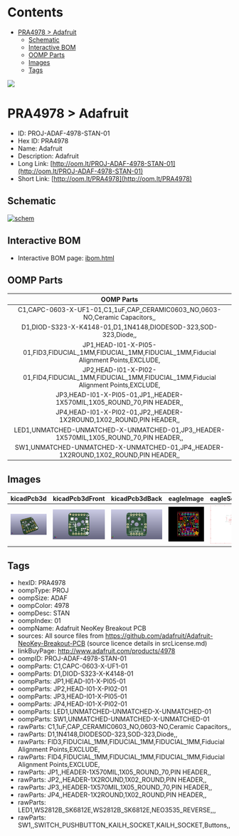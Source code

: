 



Contents
========

* [PRA4978 > Adafruit](#pra4978--adafruit)
	* [Schematic](#schematic)
	* [Interactive BOM](#interactive-bom)
	* [OOMP Parts](#oomp-parts)
	* [Images](#images)
	* [Tags](#tags)
  
![][im]
# PRA4978 > Adafruit

- ID: PROJ-ADAF-4978-STAN-01
- Hex ID: PRA4978
- Name: Adafruit
- Description: Adafruit
- Long Link: [http://oom.lt/PROJ-ADAF-4978-STAN-01](http://oom.lt/PROJ-ADAF-4978-STAN-01)
- Short Link: [http://oom.lt/PRA4978](http://oom.lt/PRA4978)

## Schematic
  
[![schem](eagleSchemImage.png)](eagleSchemImage.png)
## Interactive BOM

- Interactive BOM page: [ibom.html](https://htmlpreview.github.io/?https://github.com/oomlout/oomlout_OOMP_projects/blob/main/PROJ-ADAF-4978-STAN-01/kicad/bom/ibom.html)

## OOMP Parts
  

|OOMP Parts|
| :---: |
|C1,CAPC-0603-X-UF1-01,C1,1uF,CAP_CERAMIC0603_NO,0603-NO,Ceramic Capacitors,,|
|D1,DIOD-S323-X-K4148-01,D1,1N4148,DIODESOD-323,SOD-323,Diode,,|
|JP1,HEAD-I01-X-PI05-01,FID3,FIDUCIAL_1MM,FIDUCIAL_1MM,FIDUCIAL_1MM,Fiducial Alignment Points,EXCLUDE,|
|JP2,HEAD-I01-X-PI02-01,FID4,FIDUCIAL_1MM,FIDUCIAL_1MM,FIDUCIAL_1MM,Fiducial Alignment Points,EXCLUDE,|
|JP3,HEAD-I01-X-PI05-01,JP1,,HEADER-1X570MIL,1X05_ROUND_70,PIN HEADER,,|
|JP4,HEAD-I01-X-PI02-01,JP2,,HEADER-1X2ROUND,1X02_ROUND,PIN HEADER,,|
|LED1,UNMATCHED-UNMATCHED-X-UNMATCHED-01,JP3,,HEADER-1X570MIL,1X05_ROUND_70,PIN HEADER,,|
|SW1,UNMATCHED-UNMATCHED-X-UNMATCHED-01,JP4,,HEADER-1X2ROUND,1X02_ROUND,PIN HEADER,,|

## Images
  
  

|kicadPcb3d|kicadPcb3dFront|kicadPcb3dBack|eagleImage|eagleSchemImage|
| :---: | :---: | :---: | :---: | :---: |
|[![kicadPcb3d](kicadPcb3d_140.png)](kicadPcb3d.png)|[![kicadPcb3dFront](kicadPcb3dFront_140.png)](kicadPcb3dFront.png)|[![kicadPcb3dBack](kicadPcb3dBack_140.png)](kicadPcb3dBack.png)|[![eagleImage](eagleImage_140.png)](eagleImage.png)|[![eagleSchemImage](eagleSchemImage_140.png)](eagleSchemImage.png)|

## Tags

- hexID: PRA4978
- oompType: PROJ
- oompSize: ADAF
- oompColor: 4978
- oompDesc: STAN
- oompIndex: 01
- oompName: Adafruit NeoKey Breakout PCB
- sources: All source files from https://github.com/adafruit/Adafruit-NeoKey-Breakout-PCB (source licence details in srcLicense.md)
- linkBuyPage: http://www.adafruit.com/products/4978
- oompID: PROJ-ADAF-4978-STAN-01
- oompParts: C1,CAPC-0603-X-UF1-01
- oompParts: D1,DIOD-S323-X-K4148-01
- oompParts: JP1,HEAD-I01-X-PI05-01
- oompParts: JP2,HEAD-I01-X-PI02-01
- oompParts: JP3,HEAD-I01-X-PI05-01
- oompParts: JP4,HEAD-I01-X-PI02-01
- oompParts: LED1,UNMATCHED-UNMATCHED-X-UNMATCHED-01
- oompParts: SW1,UNMATCHED-UNMATCHED-X-UNMATCHED-01
- rawParts: C1,1uF,CAP_CERAMIC0603_NO,0603-NO,Ceramic Capacitors,,
- rawParts: D1,1N4148,DIODESOD-323,SOD-323,Diode,,
- rawParts: FID3,FIDUCIAL_1MM,FIDUCIAL_1MM,FIDUCIAL_1MM,Fiducial Alignment Points,EXCLUDE,
- rawParts: FID4,FIDUCIAL_1MM,FIDUCIAL_1MM,FIDUCIAL_1MM,Fiducial Alignment Points,EXCLUDE,
- rawParts: JP1,,HEADER-1X570MIL,1X05_ROUND_70,PIN HEADER,,
- rawParts: JP2,,HEADER-1X2ROUND,1X02_ROUND,PIN HEADER,,
- rawParts: JP3,,HEADER-1X570MIL,1X05_ROUND_70,PIN HEADER,,
- rawParts: JP4,,HEADER-1X2ROUND,1X02_ROUND,PIN HEADER,,
- rawParts: LED1,WS2812B_SK6812E,WS2812B_SK6812E,NEO3535_REVERSE,,,
- rawParts: SW1,,SWITCH_PUSHBUTTON_KAILH_SOCKET,KAILH_SOCKET,Buttons,,



[im]: kicadPcb3d_450.png
